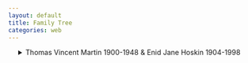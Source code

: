 ```yaml
---
layout: default
title: Family Tree
categories: web
---
```


<style>
details {
  margin-left: 20px; /* Adjust the value as needed */
}

details details {
  margin-left: 40px; /* Adjust the value as needed */
}

details details details {
  margin-left: 60px; /* Adjust the value as needed */
}

/* Continue this pattern for deeper nesting levels if necessary */
</style>

<details>
  <summary>Thomas Vincent Martin 1900-1948 & Enid Jane Hoskin 1904-1998</summary>
  
  <details>
    <summary>Christine Hooper 1938- & Robert Martin 1934-2007 (married ?)</summary>
    
    <details>
      <summary>Cathy Martin 1966- & Mike Addison 1964- (married ?)</summary>
      <ul>
        <li>Addison/Martin child</li>
        <li>Addison/Martin child</li>
      </ul>
    </details>
    
    <details>
      <summary>Paul Martin 1970- & Flur Shelley 1969- (married ?)</summary>
      <ul>
        <li>Martin/Shelley child</li>
        <li>Martin/Shelley child</li>
      </ul>
    </details>
    
    <details>
      <summary>Jen Martin 1972- & Ben Savage (married ?)</summary>
      <ul>
        <li>Savage/Martin child</li>


